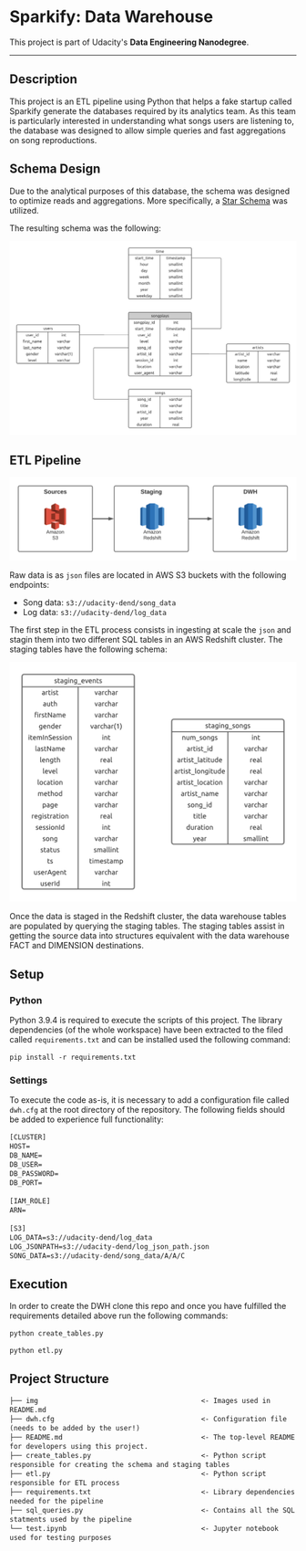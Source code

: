 # Sparkify: Data Warehouse

This project is part of Udacity's **Data Engineering Nanodegree**. 

---

## Description

This project is an ETL pipeline using Python that helps a fake startup called Sparkify generate the databases required 
by its analytics team. As this team is particularly interested in understanding what songs users are listening to, the 
database was designed to allow simple queries and fast aggregations on song reproductions.

## Schema Design

Due to the analytical purposes of this database, the schema was designed to optimize reads and aggregations. More 
specifically, a [Star Schema](https://en.wikipedia.org/wiki/Star_schema) was utilized. 

The resulting schema was the following:

![Database schema](img/sparkify-schema.png "Sparkify Schema")

## ETL Pipeline

![ETL Flowchart](img/sparkify-etl.png "ETL Process")

Raw data is as `json` files are located in AWS S3 buckets with the following endpoints:

* Song data: `s3://udacity-dend/song_data`
* Log data: `s3://udacity-dend/log_data`

The first step in the ETL process consists in ingesting at scale the `json` and stagin them into two different SQL tables 
in an AWS Redshift cluster. The staging tables have the following schema:

![Staging Schema](img/sparkify-staging.png "Staging Tables")

Once the data is staged in the Redshift cluster, the data warehouse tables are populated by querying the staging tables.
The staging tables assist in getting the source data into structures equivalent with the data warehouse FACT and 
DIMENSION destinations. 

## Setup

### Python

Python 3.9.4 is required to execute the scripts of this project. The library dependencies (of the whole workspace) have 
been extracted to the filed called `requirements.txt` and can be installed used the following command:

```
pip install -r requirements.txt
```

### Settings

To execute the code as-is, it is necessary to add a configuration file called `dwh.cfg` at the root directory of the
repository. The following fields should be added to experience full functionality:

```
[CLUSTER]
HOST=
DB_NAME=
DB_USER=
DB_PASSWORD=
DB_PORT=

[IAM_ROLE]
ARN=

[S3]
LOG_DATA=s3://udacity-dend/log_data
LOG_JSONPATH=s3://udacity-dend/log_json_path.json
SONG_DATA=s3://udacity-dend/song_data/A/A/C
```

## Execution

In order to create the DWH clone this repo and once you have fulfilled the requirements detailed above run the following commands:

```
python create_tables.py
```

```
python etl.py
```

## Project Structure

```
├── img                                        <- Images used in README.md
├── dwh.cfg                                    <- Configuration file (needs to be added by the user!)
├── README.md                                  <- The top-level README for developers using this project.
├── create_tables.py                           <- Python script responsible for creating the schema and staging tables
├── etl.py                                     <- Python script responsible for ETL process
├── requirements.txt                           <- Library dependencies needed for the pipeline
├── sql_queries.py                             <- Contains all the SQL statments used by the pipeline
└── test.ipynb                                 <- Jupyter notebook used for testing purposes
```